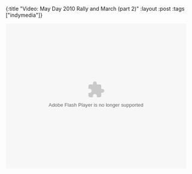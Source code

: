 {:title "Video: May Day 2010 Rally and March (part 2)"
:layout :post
:tags  ["indymedia"]}

<object width="480" height="385"><param name="movie" value="http://www.youtube.com/watch?v=W8fXnz1dSOM"></param><param name="allowFullScreen" value="true"></param><param name="allowscriptaccess" value="always"></param><embed src="http://www.youtube.com/watch?v=W8fXnz1dSOM" type="application/x-shockwave-flash" allowscriptaccess="always" allowfullscreen="true" width="480" height="385"></embed></object> 